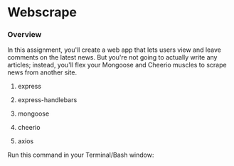 # Webscrape

### Overview

In this assignment, you'll create a web app that lets users view and leave comments on the latest news. But you're not going to actually write any articles; instead, you'll flex your Mongoose and Cheerio muscles to scrape news from another site.

   1. express

   2. express-handlebars

   3. mongoose

   4. cheerio

   5. axios

Run this command in your Terminal/Bash window: